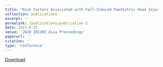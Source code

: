 ```yaml
---
title: "Risk Factors Associated with Fall‐Induced Paediatric Head Injuries for Children 0‐3 Years Old "
collection: publications
excerpt: ''
permalink: /publications/publication-2
date: 2021-6-15
venue: '2020 IRCOBI Asia Proceedings'
paperurl: ''
citation: ''
type: 'Conference'
---
```


[Download](https://www.ircobi.org/wordpress/downloads/irc20-asia/pdf-files/2046a.pdf)
